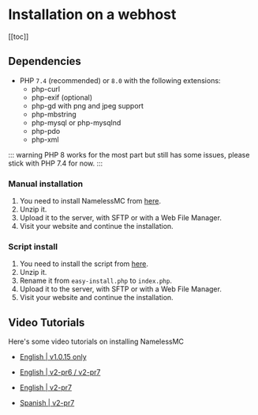 # Installation on a webhost

[[toc]]
## Dependencies
* PHP `7.4` (recommended) or `8.0` with the following extensions:
    - php-curl
    - php-exif (optional)
    - php-gd with png and jpeg support
    - php-mbstring
    - php-mysql or php-mysqlnd
    - php-pdo
    - php-xml

::: warning
PHP 8 works for the most part but still has some issues, please stick with PHP 7.4 for now.
:::

### Manual installation
1. You need to install NamelessMC from [here](https://github.com/NamelessMC/Nameless/releases).
2. Unzip it.
3. Upload it to the server, with SFTP or with a Web File Manager.
4. Visit your website and continue the installation.

### Script install
1. You need to install the script from [here](https://github.com/NamelessMC/Nameless-Installer/releases).
2. Unzip it.
3. Rename it from `easy-install.php` to `index.php`.
4. Upload it to the server, with SFTP or with a Web File Manager.
5. Visit your website and continue the installation.

## Video Tutorials
Here's some video tutorials on installing NamelessMC

* [English | v1.0.15 only](https://www.youtube.com/watch?v=aTcZ8MbBixs)

* [English | v2-pr6 / v2-pr7](https://www.youtube.com/watch?v=vWQM48a1qQ4)

* [English | v2-pr7](https://www.youtube.com/watch?v=Lu2Bt9AKujo)

* [Spanish | v2-pr7](https://www.youtube.com/watch?v=UlJTeYFHzA8)